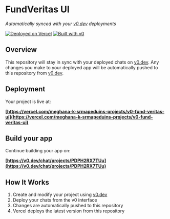 # FundVeritas UI

*Automatically synced with your [v0.dev](https://v0.dev) deployments*

[![Deployed on Vercel](https://img.shields.io/badge/Deployed%20on-Vercel-black?style=for-the-badge&logo=vercel)](https://vercel.com/meghana-k-srmapeduins-projects/v0-fund-veritas-ui)
[![Built with v0](https://img.shields.io/badge/Built%20with-v0.dev-black?style=for-the-badge)](https://v0.dev/chat/projects/PDPH2RX7TUu)

## Overview

This repository will stay in sync with your deployed chats on [v0.dev](https://v0.dev).
Any changes you make to your deployed app will be automatically pushed to this repository from [v0.dev](https://v0.dev).

## Deployment

Your project is live at:

**[https://vercel.com/meghana-k-srmapeduins-projects/v0-fund-veritas-ui](https://vercel.com/meghana-k-srmapeduins-projects/v0-fund-veritas-ui)**

## Build your app

Continue building your app on:

**[https://v0.dev/chat/projects/PDPH2RX7TUu](https://v0.dev/chat/projects/PDPH2RX7TUu)**

## How It Works

1. Create and modify your project using [v0.dev](https://v0.dev)
2. Deploy your chats from the v0 interface
3. Changes are automatically pushed to this repository
4. Vercel deploys the latest version from this repository